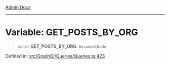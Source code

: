 [Admin Docs](/)

***

# Variable: GET\_POSTS\_BY\_ORG

> `const` **GET\_POSTS\_BY\_ORG**: `DocumentNode`

Defined in: [src/GraphQl/Queries/Queries.ts:423](https://github.com/PalisadoesFoundation/talawa-admin/blob/main/src/GraphQl/Queries/Queries.ts#L423)
